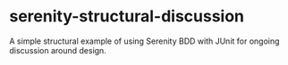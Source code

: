 # serenity-structural-discussion
A simple structural example of using Serenity BDD with JUnit for ongoing discussion around design.
